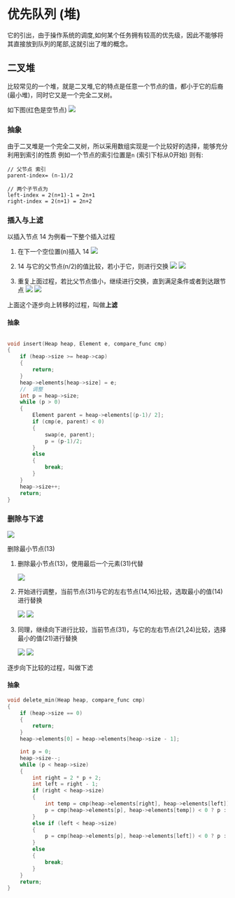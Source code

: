 # 优先队列 (堆)

它的引出，由于操作系统的调度,如何某个任务拥有较高的优先级，因此不能够将其直接放到队列的尾部,这就引出了堆的概念。

## 二叉堆

比较常见的一个堆，就是二叉堆,它的特点是任意一个节点的值，都小于它的后裔(最小堆)，同时它又是一个完全二叉树。

如下图(红色是空节点)
![](../asserts/heap/heap-0.png)


### 抽象

由于二叉堆是一个完全二叉树，所以采用数组实现是一个比较好的选择，能够充分利用到索引的性质
例如一个节点的索引位置是`n` (索引下标从0开始)
则有:
```
// 父节点 索引
parent-index= (n-1)/2

// 两个子节点为
left-index = 2(n+1)-1 = 2n+1
right-index = 2(n+1) = 2n+2

```


### 插入与上滤

以插入节点 14 为例看一下整个插入过程

1. 在下一个空位置(n)插入 14
  ![](../asserts/heap/heap-1.png)

2. 14 与它的父节点(n/2)的值比较，若小于它，则进行交换
  ![](../asserts/heap/heap-2.png)
  ![](../asserts/heap/heap-3.png)

3. 重复上面过程，若比父节点值小，继续进行交换，直到满足条件或者到达跟节点
   ![](../asserts/heap/heap-4.png)
   ![](../asserts/heap/heap-5.png)

上面这个逐步向上转移的过程，叫做**上滤**

#### 抽象

```c

void insert(Heap heap, Element e, compare_func cmp)
{
    if (heap->size >= heap->cap)
    {
        return;
    }
    heap->elements[heap->size] = e;
    //  调整
    int p = heap->size;
    while (p > 0)
    {
        Element parent = heap->elements[(p-1)/ 2];
        if (cmp(e, parent) < 0)
        {
            swap(e, parent);
            p = (p-1)/2;
        }
        else
        {
            break;
        }
    }
    heap->size++;
    return;
}

```

### 删除与下滤

![](../asserts/heap/head-d-0.png)

删除最小节点(13)
1. 删除最小节点(13)，使用最后一个元素(31)代替
   
   ![](../asserts/heap/heap-d-1.png)
   
2. 开始进行调整，当前节点(31)与它的左右节点(14,16)比较，选取最小的值(14)进行替换
   
     ![](../asserts/heap/heap-d-2.png)
     ![](../asserts/heap/heap-d-3.png)
     
3. 同理，继续向下进行比较，当前节点(31)，与它的左右节点(21,24)比较，选择最小的值(21)进行替换
   
     ![](../asserts/heap/heap-d-4.png)
     ![](../asserts/heap/head-d-5.png)
   
逐步向下比较的过程，叫做下滤

#### 抽象

```c
void delete_min(Heap heap, compare_func cmp)
{
    if (heap->size == 0)
    {
        return;
    }
    heap->elements[0] = heap->elements[heap->size - 1];

    int p = 0;
    heap->size--;
    while (p < heap->size)
    {
        int right = 2 * p + 2;
        int left = right - 1;
        if (right < heap->size)
        {
            int temp = cmp(heap->elements[right], heap->elements[left]) < 0 ? right : left;
            p = cmp(heap->elements[p], heap->elements[temp]) < 0 ? p : temp;
        }
        else if (left < heap->size)
        {
            p = cmp(heap->elements[p], heap->elements[left]) < 0 ? p : left;
        }
        else
        {
            break;
        }
    }
    return;
}

```
